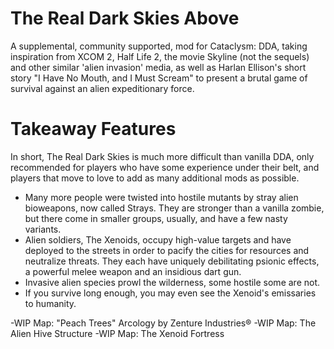 # The Real Dark Skies Above
A supplemental, community supported, mod for Cataclysm: DDA, taking inspiration from XCOM 2, Half Life 2, the movie Skyline (not the sequels) and other similar 'alien invasion' media, as well as Harlan Ellison's short story "I Have No Mouth, and I Must Scream" to present a brutal game of survival against an alien expeditionary force. 

# Takeaway Features
In short, The Real Dark Skies is much more difficult than vanilla DDA, only recommended for players who have some experience under their belt, and players that move to love to add as many additional mods as possible.

 - Many more people were twisted into hostile mutants by stray alien bioweapons, now called Strays. They are stronger than a vanilla zombie, but there come in smaller groups, usually, and have a few nasty variants.
 - Alien soldiers, The Xenoids, occupy high-value targets and have deployed to the streets in order to pacify the cities for resources and neutralize threats. They each have uniquely debilitating psionic effects, a powerful melee weapon and an insidious dart gun. 
 - Invasive alien species prowl the wilderness, some hostile some are not. 
 - If you survive long enough, you may even see the Xenoid's emissaries to humanity.
 
 -WIP Map: "Peach Trees" Arcology by Zenture Industries®
 -WIP Map: The Alien Hive Structure
 -WIP Map: The Xenoid Fortress
 
